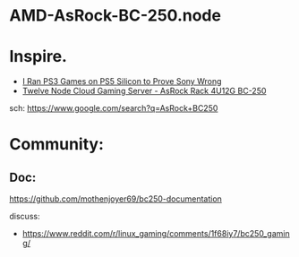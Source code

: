 # AMD-AsRock-BC-250.node
# Inspire.
- [I Ran PS3 Games on PS5 Silicon to Prove Sony Wrong](https://youtu.be/_zbw_A9dIWM)
- [Twelve Node Cloud Gaming Server - AsRock Rack 4U12G BC-250](https://youtu.be/BRiVjtwkivE)

sch: https://www.google.com/search?q=AsRock+BC250

# Community:
## Doc:
https://github.com/mothenjoyer69/bc250-documentation

discuss:
- https://www.reddit.com/r/linux_gaming/comments/1f68iy7/bc250_gaming/

